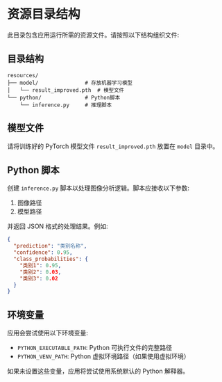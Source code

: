 # 资源目录结构

此目录包含应用运行所需的资源文件。请按照以下结构组织文件:

## 目录结构

```
resources/
├── model/               # 存放机器学习模型
│   └── result_improved.pth  # 模型文件
└── python/              # Python脚本
    └── inference.py     # 推理脚本
```

## 模型文件

请将训练好的 PyTorch 模型文件 `result_improved.pth` 放置在 `model` 目录中。

## Python 脚本

创建 `inference.py` 脚本以处理图像分析逻辑。脚本应接收以下参数:

1. 图像路径
2. 模型路径

并返回 JSON 格式的处理结果。例如:

```json
{
  "prediction": "类别名称",
  "confidence": 0.95,
  "class_probabilities": {
    "类别1": 0.95,
    "类别2": 0.03,
    "类别3": 0.02
  }
}
```

## 环境变量

应用会尝试使用以下环境变量:

- `PYTHON_EXECUTABLE_PATH`: Python 可执行文件的完整路径
- `PYTHON_VENV_PATH`: Python 虚拟环境路径（如果使用虚拟环境）

如果未设置这些变量，应用将尝试使用系统默认的 Python 解释器。
